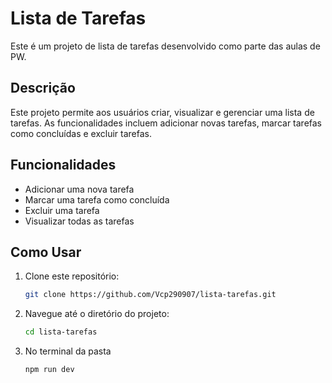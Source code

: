 # Lista de Tarefas

Este é um projeto de lista de tarefas desenvolvido como parte das aulas de PW.

## Descrição

Este projeto permite aos usuários criar, visualizar e gerenciar uma lista de tarefas. As funcionalidades incluem adicionar novas tarefas, marcar tarefas como concluídas e excluir tarefas.

## Funcionalidades

- Adicionar uma nova tarefa
- Marcar uma tarefa como concluída
- Excluir uma tarefa
- Visualizar todas as tarefas

## Como Usar

1. Clone este repositório:
    ```bash
    git clone https://github.com/Vcp290907/lista-tarefas.git
    ```

2. Navegue até o diretório do projeto:
    ```bash
    cd lista-tarefas
    ```

3. No terminal da pasta
   ```
   npm run dev
   ```
